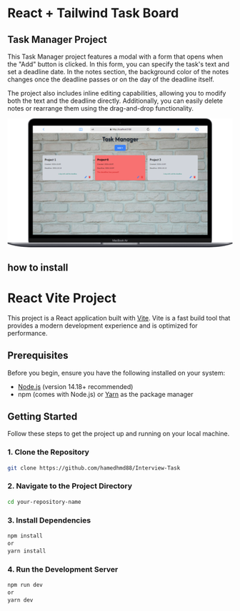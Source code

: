 # React + Tailwind Task Board

## Task Manager Project
 This Task Manager project features a modal with a form that opens when the "Add" button is clicked. In this form, you can specify the task's text and set a deadline date. In the notes section, the background color of the notes changes once the deadline passes or on the day of the deadline itself.

 The project also includes inline editing capabilities, allowing you to modify both the text and the deadline directly. Additionally, you can easily delete notes or rearrange them using the drag-and-drop functionality.

 ![project](./src/assets/project.png)


 ## how to install

# React Vite Project

This project is a React application built with [Vite](https://vitejs.dev/). Vite is a fast build tool that provides a modern development experience and is optimized for performance.

## Prerequisites

Before you begin, ensure you have the following installed on your system:

- [Node.js](https://nodejs.org/) (version 14.18+ recommended)
- npm (comes with Node.js) or [Yarn](https://yarnpkg.com/) as the package manager

## Getting Started

Follow these steps to get the project up and running on your local machine.

### 1. Clone the Repository

```bash
git clone https://github.com/hamedhmd88/Interview-Task
```

### 2. Navigate to the Project Directory
```bash
cd your-repository-name
```

### 3. Install Dependencies
```bash
npm install
or
yarn install
```

### 4. Run the Development Server
```bash
npm run dev
or
yarn dev
```
